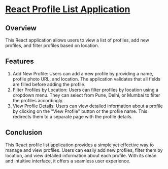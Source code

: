 # [React Profile List Application](https://userprofilefrontent.netlify.app/)

## Overview
This React application allows users to view a list of profiles, add new profiles, and filter profiles based on location.

## Features
1. Add New Profile: Users can add a new profile by providing a name, profile photo URL, and location. The application validates that all fields are filled before adding the profile.
2. Filter Profiles by Location: Users can filter profiles by location using a dropdown menu. They can select from Pune, Delhi, or Mumbai to filter the profiles accordingly.
3. View Profile Details: Users can view detailed information about a profile by clicking on the "View Profile" button or the profile name. This redirects them to a separate page with the profile details.

## Conclusion
This React profile list application provides a simple yet effective way to manage and view profiles. Users can easily add new profiles, filter them by location, and view detailed information about each profile. With its clean and intuitive interface, it offers a seamless user experience.